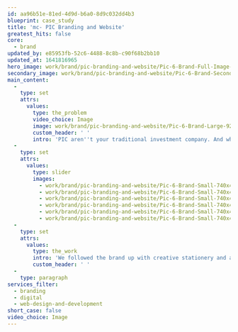 ```yaml
---
id: aa96b51e-81ed-4d9d-b6a0-8d9c032dd4b3
blueprint: case_study
title: 'mc- PIC Branding and Website'
greatest_hits: false
core:
  - brand
updated_by: e85953fb-52c6-4488-8c8b-c90f68b2bb10
updated_at: 1641816965
hero_image: work/brand/pic-branding-and-website/Pic-6-Brand-Full-Image-1360x768.5.jpg
secondary_image: work/brand/pic-branding-and-website/Pic-6-Brand-Secondary-Image-896x597.jpg
main_content:
  -
    type: set
    attrs:
      values:
        type: the_problem
        video_choice: Image
        image: work/brand/pic-branding-and-website/Pic-6-Brand-Large-927x522.jpg
        custom_header: ' '
        intro: 'PIC aren''t your traditional investment company. And when you''re not traditional, you don''t want your brand to be traditional either. They came to us to find a brand that would a help them stand out and show off their values. The wordmark and structured graphic uses a geometric triangular grid to reinforce strength and reliability. The angled elements within the mark are a little nod to the idea of forward thinking. '
  -
    type: set
    attrs:
      values:
        type: slider
        images:
          - work/brand/pic-branding-and-website/Pic-6-Brand-Small-740x416.25-1.jpg
          - work/brand/pic-branding-and-website/Pic-6-Brand-Small-740x416.25-2.jpg
          - work/brand/pic-branding-and-website/Pic-6-Brand-Small-740x416.25-3.jpg
          - work/brand/pic-branding-and-website/Pic-6-Brand-Small-740x416.25-4.jpg
          - work/brand/pic-branding-and-website/Pic-6-Brand-Small-740x416.25-5.jpg
          - work/brand/pic-branding-and-website/Pic-6-Brand-Small-740x416.25-6.jpg
  -
    type: set
    attrs:
      values:
        type: the_work
        intro: 'We followed the brand up with creative stationery and a fully responsive website, which showed off PIC''s forward thinking, strong and reliable credentials. A forward thinking, strong and reliable investment company? Sounds like a safe bet to us. '
        custom_header: ' '
  -
    type: paragraph
services_filter:
  - branding
  - digital
  - web-design-and-development
short_case: false
video_choice: Image
---
```

